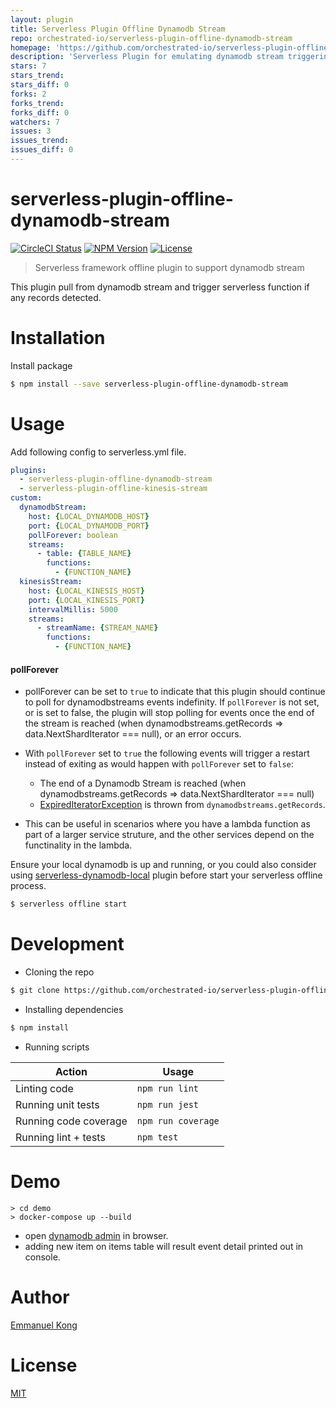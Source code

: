 ```yaml
---
layout: plugin
title: Serverless Plugin Offline Dynamodb Stream
repo: orchestrated-io/serverless-plugin-offline-dynamodb-stream
homepage: 'https://github.com/orchestrated-io/serverless-plugin-offline-dynamodb-stream'
description: 'Serverless Plugin for emulating dynamodb stream triggering lambda functions offline'
stars: 7
stars_trend: 
stars_diff: 0
forks: 2
forks_trend: 
forks_diff: 0
watchers: 7
issues: 3
issues_trend: 
issues_diff: 0
---
```



# serverless-plugin-offline-dynamodb-stream

[![CircleCI Status][circleci-badge]][circleci-url]
[![NPM Version][npm-badge]][npm-url]
[![License][license-badge]][license-url]

> Serverless framework offline plugin to support dynamodb stream

This plugin pull from dynamodb stream and trigger serverless function if any records detected.

# Installation

Install package

```bash
$ npm install --save serverless-plugin-offline-dynamodb-stream
```

# Usage

Add following config to serverless.yml file.

```yml
plugins:
  - serverless-plugin-offline-dynamodb-stream
  - serverless-plugin-offline-kinesis-stream
custom:
  dynamodbStream:
    host: {LOCAL_DYNAMODB_HOST}
    port: {LOCAL_DYNAMODB_PORT}
    pollForever: boolean
    streams:
      - table: {TABLE_NAME}
        functions:
          - {FUNCTION_NAME}
  kinesisStream:
    host: {LOCAL_KINESIS_HOST}
    port: {LOCAL_KINESIS_PORT}
    intervalMillis: 5000
    streams:
      - streamName: {STREAM_NAME}
        functions:
          - {FUNCTION_NAME}
```

#### pollForever
* pollForever can be set to `true` to indicate that this plugin should continue to poll for dynamodbstreams events indefinity. If
`pollForever` is not set, or is set to false, the plugin will stop polling for events once the end of the
stream is reached (when dynamodbstreams.getRecords => data.NextShardIterator === null), or an error occurs.

* With `pollForever` set to `true` the following events will trigger a restart instead of exiting as would happen with `pollForever` set to `false`:
    * The end of a Dynamodb Stream is reached (when dynamodbstreams.getRecords => data.NextShardIterator === null)
    *  [ExpiredIteratorException](https://docs.aws.amazon.com/amazondynamodb/latest/APIReference/API_streams_GetRecords.html) is thrown from `dynamodbstreams.getRecords`.

* This can be useful in scenarios where you have a lambda function as part of a larger service struture, and the other services depend on the functinality in the lambda.

Ensure your local dynamodb is up and running, or you could also consider using [serverless-dynamodb-local](https://github.com/99xt/serverless-dynamodb-local) plugin before start your serverless offline process.

```bash
$ serverless offline start
```

# Development

* Cloning the repo

```bash
$ git clone https://github.com/orchestrated-io/serverless-plugin-offline-dynamodb-stream.git
```

* Installing dependencies

```bash
$ npm install
```

* Running scripts

| Action                                   | Usage               |
| ---------------------------------------- | ------------------- |
| Linting code                             | `npm run lint`      |
| Running unit tests                       | `npm run jest`      |
| Running code coverage                    | `npm run coverage`  |
| Running lint + tests                     | `npm test`          |

# Demo

```
> cd demo
> docker-compose up --build
```

* open [dynamodb admin](http://localhost:8001/tables/items/items) in browser.
* adding new item on items table will result event detail printed out in console.

# Author

[Emmanuel Kong](https://github.com/emmkong)

# License

[MIT](https://github.com/orchestrated-io/serverless-plugin-offline-dynamodb-stream/blob/master/LICENSE)

[circleci-badge]: https://circleci.com/gh/orchestrated-io/serverless-plugin-offline-dynamodb-stream/tree/master.svg?style=shield
[circleci-url]: https://circleci.com/gh/orchestrated-io/serverless-plugin-offline-dynamodb-stream

[npm-badge]: https://img.shields.io/npm/v/serverless-plugin-offline-dynamodb-stream.svg
[npm-url]: https://www.npmjs.com/package/serverless-plugin-offline-dynamodb-stream

[license-badge]: https://img.shields.io/github/license/orchestrated-io/serverless-plugin-offline-dynamodb-stream.svg
[license-url]: https://opensource.org/licenses/MIT
